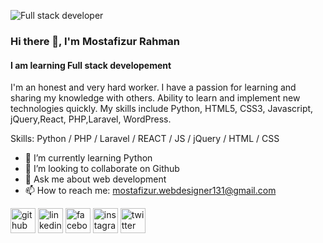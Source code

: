![Full stack developer](https://pbs.twimg.com/profile_banners/1205866674538201090/1581593559/600x200)

### Hi there 👋, I'm Mostafizur Rahman
#### I am learning Full stack developement


I'm an honest and very hard worker. I have a passion for learning and sharing my knowledge with others. Ability to learn and implement new technologies quickly. My skills include Python,  HTML5, CSS3, Javascript, jQuery,React, PHP,Laravel, WordPress. 

Skills: Python / PHP / Laravel / REACT / JS / jQuery /  HTML / CSS


- 🌱 I’m currently learning Python 
- 👯 I’m looking to collaborate on Github 
- 💬 Ask me about web development 
- 📫 How to reach me: mostafizur.webdesigner131@gmail.com 


[<img src='https://cdn.jsdelivr.net/npm/simple-icons@3.0.1/icons/github.svg' alt='github' height='40'>](https://github.com/TahsinMostafiz)  [<img src='https://cdn.jsdelivr.net/npm/simple-icons@3.0.1/icons/linkedin.svg' alt='linkedin' height='40'>](https://www.linkedin.com/in/linkedin.com/in/tahsin-mostafiz-20b48919a/)  [<img src='https://cdn.jsdelivr.net/npm/simple-icons@3.0.1/icons/facebook.svg' alt='facebook' height='40'>](https://www.facebook.com/facebook.com/tahsin.mha)  [<img src='https://cdn.jsdelivr.net/npm/simple-icons@3.0.1/icons/instagram.svg' alt='instagram' height='40'>](https://www.instagram.com/tahsin_mostafiz131/)  [<img src='https://cdn.jsdelivr.net/npm/simple-icons@3.0.1/icons/twitter.svg' alt='twitter' height='40'>](https://twitter.com/TahsinMostafiz)  


